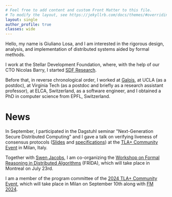 ```yaml
---
# Feel free to add content and custom Front Matter to this file.
# To modify the layout, see https://jekyllrb.com/docs/themes/#overriding-theme-defaults
layout: single
author_profile: true
classes: wide
---
```


Hello, my name is Giuliano Losa, and I am interested in the rigorous design, analysis, and implementation of distributed systems aided by formal methods.

I work at the Stellar Development Foundation, where, with the help of our CTO Nicolas Barry, I started [SDF Research](https://research.stellar.org).

Before that, in reverse chronological order, I worked at [Galois](https://galois.com/), at UCLA (as a postdoc), at Virginia Tech (as a postdoc and briefly as a research assistant professor), at ELCA, Switzerland, as a software engineer, and I obtained a PhD in computer science from EPFL, Switzerland.

# News

In September, I participated in the Dagstuhl seminar "Next-Generation Secure Distributed Computing" and I gave a talk on verifying liveness of consensus protocols ([Slides](/documents/tla-liveness.pdf) and [specifications](https://github.com/nano-o/tetrabft-tla)) at the [TLA+ Community Event](https://conf.tlapl.us/2024-fm/) in Milan, Italy.

Together with [Swen Jacobs](https://cispa.de/en/people/swen.jacobs/), I am co-organizing the [Workshop on Formal Reasoning in Distributed Algorithms](https://frida-2024.github.io) (FRIDA), which will take place in Montreal on July 23rd.

I am a member of the program committee of the [2024 TLA+ Community Event](https://conf.tlapl.us/2024-fm/), which will take place in Milan on September 10th along with [FM 2024](https://www.fm24.polimi.it/).
